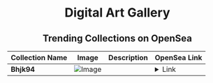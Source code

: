 <div align="center">

# Digital Art Gallery

## Trending Collections on OpenSea

| Collection Name                       | Image                                                                                     | Description                       | OpenSea Link                                                                                          |
|---------------------------------------|-------------------------------------------------------------------------------------------|-----------------------------------|--------------------------------------------------------------------------------------------------------|
| **Bhjk94** | ![Image](https://i.seadn.io/s/raw/files/ea2d93a3d09d1650278287544da806db.png?w=500&auto=format?w=200&auto=format) |  | <details><summary>Link</summary>[Bhjk94](https://opensea.io/collection/bhjk94)</details> |

</div>